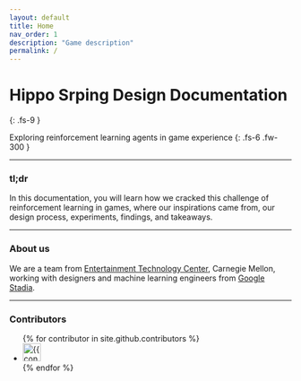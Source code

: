 ```yaml
---
layout: default
title: Home
nav_order: 1
description: "Game description"
permalink: /
---
```



# Hippo Srping Design Documentation
{: .fs-9 }

Exploring reinforcement learning agents in game experience
{: .fs-6 .fw-300 }

---

### tl;dr
In this documentation, you will learn how we cracked this challenge of reinforcement learning in games, where our inspirations came from, our design process, experiments, findings, and takeaways.

---

### About us
We are a team from [Entertainment Technology Center](http://www.etc.cmu.edu/), Carnegie Mellon, working with designers and machine learning engineers from [Google Stadia](https://github.com/pmarsceill/just-the-docs#contributing).

---

### Contributors

<ul class="list-style-none">
{% for contributor in site.github.contributors %}
  <li class="d-inline-block mr-1">
     <a href="{{ contributor.html_url }}"><img src="{{ contributor.avatar_url }}" width="32" height="32" alt="{{ contributor.login }}"/></a>
  </li>
{% endfor %}
</ul>
